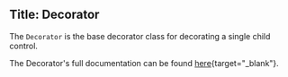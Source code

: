 Title: Decorator
---
The `Decorator` is the base decorator class for decorating a single child control.

The Decorator's full documentation can be found [here](/api/Avalonia.Controls/Decorator/){target="_blank"}.

